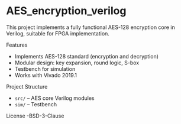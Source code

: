 # AES_encryption_verilog
This project implements a fully functional AES-128 encryption core in Verilog, suitable for FPGA implementation.

Features
- Implements AES-128 standard (encryption and decryption)
- Modular design: key expansion, round logic, S-box
- Testbench for simulation
- Works with Vivado 2019.1

Project Structure
- `src/` – AES core Verilog modules
- `sim/` – Testbench

License
-BSD-3-Clause

